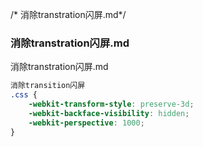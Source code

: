/* 消除transtration闪屏.md*/

### 消除transtration闪屏.md

消除transtration闪屏.md

```scss
消除transition闪屏
.css {
    -webkit-transform-style: preserve-3d;
    -webkit-backface-visibility: hidden;
    -webkit-perspective: 1000;
}


```
